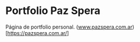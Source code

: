 # Portfolio Paz Spera

Página de portfolio personal.
(www.pazspera.com.ar)[https://pazspera.com.ar/]